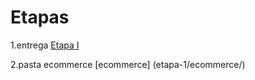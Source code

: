 # Etapas

1.entrega
[Etapa I](etapa-1/entrega.txt)


2.pasta ecommerce
[ecommerce] (etapa-1/ecommerce/)